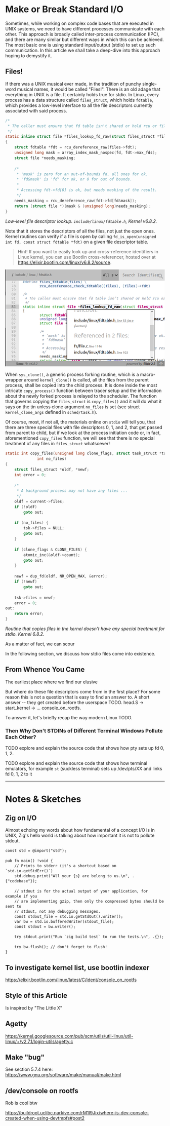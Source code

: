 # Make or Break Standard I/O

Sometimes, while working on complex code bases that are executed in UNIX systems, we need to have different processes communicate with each other.
This approach is broadly called inter-process communication (IPC), and there are many similar but different ways in which this can be achieved.
The most basic one is using standard input/output (stdio) to set up such communication.
In this article we shall take a deep-dive into this approach hoping to demystify it.

## Files!

If there was a UNIX musical ever made, in the tradition of punchy single-word musical names, it would be called "Files!".
There is an old adage that everything in UNIX is a file.
It certainly holds true for stdio.
In Linux, every process has a data structure called `files_struct`, which holds `fdtable`, which provides a low-level interface to all the file descriptors currently associated with said process.

```C
/*
 * The caller must ensure that fd table isn't shared or hold rcu or file lock
 */
static inline struct file *files_lookup_fd_raw(struct files_struct *files, unsigned int fd)
{
	struct fdtable *fdt = rcu_dereference_raw(files->fdt);
	unsigned long mask = array_index_mask_nospec(fd, fdt->max_fds);
	struct file *needs_masking;

	/*
	 * 'mask' is zero for an out-of-bounds fd, all ones for ok.
	 * 'fd&mask' is 'fd' for ok, or 0 for out of bounds.
	 *
	 * Accessing fdt->fd[0] is ok, but needs masking of the result.
	 */
	needs_masking = rcu_dereference_raw(fdt->fd[fd&mask]);
	return (struct file *)(mask & (unsigned long)needs_masking);
}
```
_Low-level file descriptor lookup. `include/linux/fdtable.h`, Kernel v6.8.2._

Note that it stores the descriptors of all the files, not just the open ones.
Kernel routines can verify if a file is open by calling `fd_is_open(unsigned int fd, const struct fdtable *fdt)` on a given file descriptor table.

> Hint! If you want to easily look up and cross-reference identifiers in Linux kernel, you can use Bootlin cross-referencer, hosted over at https://elixir.bootlin.com/linux/v6.8.2/source.

![Elixir Cross-Referencer](./01-01-elixir.png)

When `sys_clone()`, a generic process forking routine, which is a macro-wrapper around `kernel_clone()` is called, all the files from the parent process, shall be copied into the child process.
It is done inside the most intricate `copy_process()` function between tracer setup and the information about the newly forked process is relayed to the scheduler.
The function that governs copying the `files_struct` is `copy_files()` and it will do what it says on the tin unless clone argument `no_files` is set (see struct `kernel_clone_args` defined in `sched/task.h`).

Of course, most, if not all, the materials online on `stdio` will tell you, that there are three special files with file descriptors 0, 1, and 2, that get passed from parent to child, but if we look at the process initiation code or, in fact, aforementioned `copy_files` function, we will see that there is no special treatment of any files in `files_struct` whatsoever!

```C
static int copy_files(unsigned long clone_flags, struct task_struct *tsk,
		      int no_files)
{
	struct files_struct *oldf, *newf;
	int error = 0;

	/*
	 * A background process may not have any files ...
	 */
	oldf = current->files;
	if (!oldf)
		goto out;

	if (no_files) {
		tsk->files = NULL;
		goto out;
	}

	if (clone_flags & CLONE_FILES) {
		atomic_inc(&oldf->count);
		goto out;
	}

	newf = dup_fd(oldf, NR_OPEN_MAX, &error);
	if (!newf)
		goto out;

	tsk->files = newf;
	error = 0;
out:
	return error;
}
```
_Routine that copies files in the kernel doesn't have any special treatment for stdio. Kernel 6.8.2._

As a matter of fact, we can scour

In the following section, we discuss how stdio files come into existence.

## From Whence You Came

The earliest place where we find our elusive 

But where do these file descriptors come from in the first place?
For some reason this is not a question that is easy to find an answer to.
A short answer -- they get created before the userspace TODO.
head.S -> start_kernel -> ... console_on_rootfs.

To answer it, let's briefly recap the way modern Linux TODO.

### Then Why Don't STDINs of Different Terminal Windows Pollute Each Other?

TODO explore and explain the source code that shows how pty sets up fd 0, 1, 2.

TODO explore and explain the source code that shows how terminal emulators, for example `st` (suckless terminal) sets up /dev/pts/XX and links fd 0, 1, 2 to it

---

# Notes & Sketches

## Zig on I/O

Almost echoing my words about how fundamental of a concept I/O is in UNIX, Zig's hello world is talking about how important it is not to pollute stdout.

```zig
const std = @import("std");

pub fn main() !void {
    // Prints to stderr (it's a shortcut based on `std.io.getStdErr()`)
    std.debug.print("All your {s} are belong to us.\n", .{"codebase"});

    // stdout is for the actual output of your application, for example if you
    // are implementing gzip, then only the compressed bytes should be sent to
    // stdout, not any debugging messages.
    const stdout_file = std.io.getStdOut().writer();
    var bw = std.io.bufferedWriter(stdout_file);
    const stdout = bw.writer();

    try stdout.print("Run `zig build test` to run the tests.\n", .{});

    try bw.flush(); // don't forget to flush!
}
```

## To investigate kernel list, use bootlin indexer

https://elixir.bootlin.com/linux/latest/C/ident/console_on_rootfs

## Style of this Article

Is inspired by "The Little X"

## Agetty

https://kernel.googlesource.com/pub/scm/utils/util-linux/util-linux/+/v2.7.1/login-utils/agetty.c

## Make "bug"

See section 5.7.4 here: https://www.gnu.org/software/make/manual/make.html

## /dev/console on rootfs

Rob is cool btw

https://buildroot.uclibc.narkive.com/rM1I9Jix/where-is-dev-console-created-when-using-devtmpfs#post2
